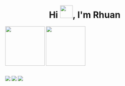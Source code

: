 <h1 align="center">Hi <img src="https://raw.githubusercontent.com/MartinHeinz/MartinHeinz/master/wave.gif" height="40em">, I'm Rhuan</h1>

  <a href="https://github.com/RhuanBarret0"><img height="125em" src="https://github-readme-stats.vercel.app/api?username=RhuanBarret0&show_icons=true&theme=react&hide_border=true&bg_color=0D1117&include_all_commits=true&count_private=true"/></a>
  <a href="https://github.com/RhuanBarret0"><img height="125em" src="https://github-readme-stats.vercel.app/api/top-langs/?username=RhuanBarret0&langs_count=8&count_private=true&layout=compact&theme=react&hide_border=true&bg_color=0D1117"/></a>


##

  <a href="https://instagram.com/rhuanbarret0" target="_blank"><img src="https://img.shields.io/badge/-Instagram-%23E4405F?style=for-the-badge&logo=instagram&logoColor=white" target="_blank"></a>
  <a href = "mailto:rhuanbarreto@outlook"><img src="https://img.shields.io/badge/-Gmail-%23333?style=for-the-badge&logo=gmail&logoColor=white" target="_blank"></a>
  <a href="https://www.linkedin.com/in/rhuan-barreto/" target="_blank"><img src="https://img.shields.io/badge/-LinkedIn-%230077B5?style=for-the-badge&logo=linkedin&logoColor=white" target="_blank"></a> 
 
